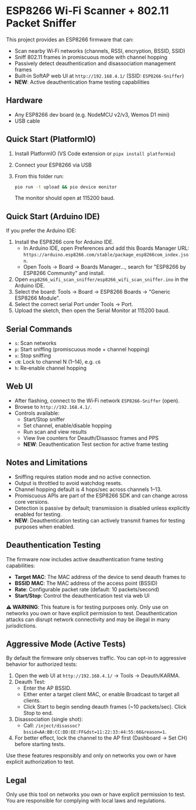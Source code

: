 ESP8266 Wi‑Fi Scanner + 802.11 Packet Sniffer
================================================

This project provides an ESP8266 firmware that can:

- Scan nearby Wi‑Fi networks (channels, RSSI, encryption, BSSID, SSID)
- Sniff 802.11 frames in promiscuous mode with channel hopping
- Passively detect deauthentication and disassociation management frames
- Built‑in SoftAP web UI at `http://192.168.4.1/` (SSID: `ESP8266-Sniffer`)
- **NEW**: Active deauthentication frame testing capabilities

Hardware
--------
- Any ESP8266 dev board (e.g. NodeMCU v2/v3, Wemos D1 mini)
- USB cable

Quick Start (PlatformIO)
------------------------
1. Install PlatformIO (VS Code extension or `pipx install platformio`)
2. Connect your ESP8266 via USB
3. From this folder run:

   ```bash
   pio run -t upload && pio device monitor
   ```

   The monitor should open at 115200 baud.

Quick Start (Arduino IDE)
-------------------------
If you prefer the Arduino IDE:

1. Install the ESP8266 core for Arduino IDE.
   - In Arduino IDE, open Preferences and add this Boards Manager URL: `https://arduino.esp8266.com/stable/package_esp8266com_index.json`.
   - Open Tools → Board → Boards Manager…, search for "ESP8266 by ESP8266 Community" and install.
2. Open `esp8266_wifi_scan_sniffer/esp8266_wifi_scan_sniffer.ino` in the Arduino IDE.
3. Select the board: Tools → Board → ESP8266 Boards → "Generic ESP8266 Module".
4. Select the correct serial Port under Tools → Port.
5. Upload the sketch, then open the Serial Monitor at 115200 baud.

Serial Commands
---------------
- `s`: Scan networks
- `p`: Start sniffing (promiscuous mode + channel hopping)
- `x`: Stop sniffing
- `cN`: Lock to channel N (1–14), e.g. `c6`
- `h`: Re‑enable channel hopping

Web UI
------
- After flashing, connect to the Wi‑Fi network `ESP8266-Sniffer` (open).
- Browse to `http://192.168.4.1/`.
- Controls available:
  - Start/Stop sniffer
  - Set channel, enable/disable hopping
  - Run scan and view results
  - View live counters for Deauth/Disassoc frames and PPS
  - **NEW**: Deauthentication Test section for active frame testing

Notes and Limitations
---------------------
- Sniffing requires station mode and no active connection.
- Output is throttled to avoid watchdog resets.
- Channel hopping default is 4 hops/sec across channels 1–13.
- Promiscuous APIs are part of the ESP8266 SDK and can change across core versions.
 - Detection is passive by default; transmission is disabled unless explicitly enabled for testing.
 - **NEW**: Deauthentication testing can actively transmit frames for testing purposes when enabled.

Deauthentication Testing
------------------------
The firmware now includes active deauthentication frame testing capabilities:

- **Target MAC**: The MAC address of the device to send deauth frames to
- **BSSID MAC**: The MAC address of the access point (BSSID)
- **Rate**: Configurable packet rate (default: 10 packets/second)
- **Start/Stop**: Control the deauthentication test via web UI

**⚠️ WARNING**: This feature is for testing purposes only. Only use on networks you own or have explicit permission to test. Deauthentication attacks can disrupt network connectivity and may be illegal in many jurisdictions.

Aggressive Mode (Active Tests)
------------------------------
By default the firmware only observes traffic. You can opt-in to aggressive behavior for authorized tests:

1. Open the web UI at `http://192.168.4.1/` → Tools → Deauth/KARMA.
2. Deauth Test:
   - Enter the AP BSSID.
   - Either enter a target client MAC, or enable Broadcast to target all clients.
   - Click Start to begin sending deauth frames (~10 packets/sec). Click Stop to end.
3. Disassociation (single shot):
   - Call: `/inject/disassoc?bssid=AA:BB:CC:DD:EE:FF&dst=11:22:33:44:55:66&reason=1`.
4. For better effect, lock the channel to the AP first (Dashboard → Set CH) before starting tests.

Use these features responsibly and only on networks you own or have explicit authorization to test.

Legal
-----
Only use this tool on networks you own or have explicit permission to test. You are responsible for complying with local laws and regulations.



